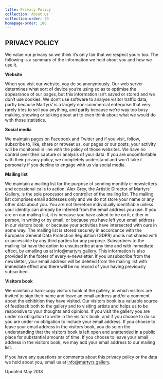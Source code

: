 ```yaml
---
title: Privacy Policy
collection: About Us
collection-order: 70
homepage-order: 180
---
```


## PRIVACY POLICY

We value our privacy so we think it&rsquo;s only fair that we respect yours too. The following is a summary of the information we hold about you and how we use it.

**Website**

When you visit our website, you do so anonymously. Our web server determines what sort of device you&rsquo;re using so as to optimise the appearance of our pages, but this information isn&rsquo;t saved or stored and we don&rsquo;t use cookies. We don&rsquo;t use software to analyse visitor traffic data, partly because Martyrs&rsquo; is a largely non-commercial enterprise that very rarely tries to sell you anything, and partly because we&rsquo;re way too busy making, showing or talking about art to even think about what we would do with those statistics.

**Social media**

We maintain pages on Facebook and Twitter and if you visit, follow, subscribe to, like, share or retweet us, our pages or our posts, your activity will be monitored in line with the policy of those websites. We have no control over their capture or analysis of your data. If you are uncomfortable with their privacy policy, we completely understand and won&rsquo;t take it personally if you decline to engage with us via social media.

**Mailing list**

We maintain a mailing list for the purpose of sending monthly e-newsletters and occasional calls to action. Alex Grey, the Artistic Director of Martyrs&rsquo; Gallery, is the sole processor and controller of the mailing list. The mailing list comprises email addresses only and we do not store your name or any other data about you. You are not therefore individually identifiable unless your identity can already be inferred from the email address you use. If you are on our mailing list, it is because you have asked to be on it, either in person, in writing or by email; or because you have left your email address in our visitors book; or because your activities have intersected with ours in some way. The mailing list is stored securely in accordance with the European General Data Protection Regulation (GDPR) and is not shared with or accessible by any third parties for any purpose. Subscribers to the mailing list have the option to unsubscribe at any time and with immediate effect, by emailing us at <a href="mailto:info@martyrs.gallery">info@martyrs.gallery</a>. This information is also provided in the footer of every e-newsletter. If you unsubscribe from the newsletter, your email address will be deleted from the mailing list with immediate effect and there will be no record of your having previously subscribed.

**Visitors book**

We maintain a hard-copy visitors book at the gallery, in which visitors are invited to sign their name and leave an email address and/or a comment about the exhibition they have visited. Our visitors book is a valuable source of feedback both to the gallery and to visiting artists and helps us to be responsive to your thoughts and opinions. If you visit the gallery you are under no obligation to write in the visitors book, and if you choose to do so you are under no obligation to include your email address. If you choose to leave your email address in the visitors book, you do so on the understanding that the visitors book is left open and unattended in a public place for substantial amounts of time. If you choose to leave your email address in the visitors book, we may add your email address to our mailing list.

If you have any questions or comments about this privacy policy or the data we hold about you, email us at info@martyrs.gallery.

Updated May 2018
